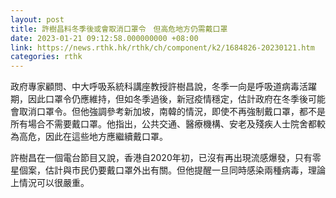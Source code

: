 ```yaml
---
layout: post
title: 許樹昌料冬季後或會取消口罩令　但高危地方仍需戴口罩
date: 2023-01-21 09:12:58.000000000 +08:00
link: https://news.rthk.hk/rthk/ch/component/k2/1684826-20230121.htm
categories: rthk
---
```


政府專家顧問、中大呼吸系統科講座教授許樹昌說，冬季一向是呼吸道病毒活躍期，因此口罩令仍應維持，但如冬季過後，新冠疫情穩定，估計政府在冬季後可能會取消口罩令。但他強調參考新加坡，南韓的情況，即使不再強制戴口罩，都不是所有場合不需要戴口罩。他指出，公共交通、醫療機構、安老及殘疾人士院舍都較為高危，因此在這些地方應繼續戴口罩。

許樹昌在一個電台節目又說，香港自2020年初，已沒有再出現流感爆發，只有零星個案，估計與市民仍要戴口罩外出有關。但他提醒一旦同時感染兩種病毒，理論上情況可以很嚴重。
